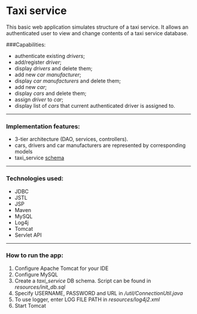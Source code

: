 # Taxi service

This basic web application simulates structure of a taxi service. It allows an
authenticated user to view and change contents of a taxi service database.

###Capabilities:

- authenticate existing *drivers*;
- add/register *driver*;
- display *drivers* and delete them;
- add new *car manufacturer*;
- display *car manufacturers* and delete them;
- add new *car*;
- display *cars* and delete them;
- assign *driver* to *car*;
- display list of *cars* that current authenticated driver is assigned to.

-----------------------------------  

### Implementation features:

- 3-tier architecture (DAO, services, controllers).
- cars, drivers and car manufacturers are represented by corresponding models
- taxi_service [schema](Https://i.imgur.com/gw1qj0C.png)

________________

### Technologies used:

- JDBC
- JSTL
- JSP
- Maven
- MySQL
- Log4j
- Tomcat
- Servlet API

--------------

### How to run the app:

1. Configure Apache Tomcat for your IDE
2. Configure MySQL
3. Create a *taxi_service* DB schema. Script can be found in *resources/init_db.sql* 
4. Specify USERNAME, PASSWORD and URL in */util/ConnectionUtil.java*
5. To use logger, enter LOG FILE PATH in *resources/log4j2.xml*
6. Start Tomcat
